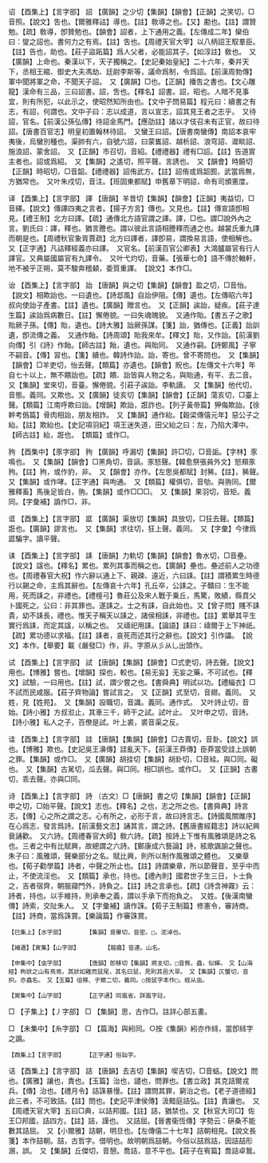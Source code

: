 <!-- { "loadSidebar": true } -->
诏	【酉集上】【言字部】	詔	【廣韻】之少切【集韻】【韻會】【正韻】之笑切，□音照。【說文】吿也。【爾雅釋詁】導也。【註】敎導之也。【又】勴也。【註】謂贊勉。【疏】敎導，卽贊勉也。【韻會】詔者，上下通用之義。【左傳成二年】欒伯曰：燮之詔也。書何力之有焉。【註】吿也。【周禮天官大宰】以八柄詔王馭羣臣。【註】告也，助也。【莊子盜跖篇】爲人父者，必能詔其子。【如淳註】敎也。　又【廣韻】上命也。秦漢以下，天子獨稱之。【史記秦始皇紀】二十六年，秦幷天下，丞相王綰、御史大夫馮劫、廷尉李斯等，議命爲制，令爲詔。【前漢周勃傳】軍中聞將軍之命，不聞天子詔。　又【廣韻】□也。【正韻】播吿之書也。【文心雕龍】漢命有三品，三曰詔書。詔，吿也。【釋名】詔書。詔，昭也。人暗不見事宜，則有所犯，以此示之，使昭然知所由也。【文中子問易篇】程元曰：續書之有志，有詔，何謂也。文中子曰：志以成道，言以宣志，詔其見王者之志乎。　又待詔，官名。【前漢公孫弘傳】待詔金馬門。【應劭註】諸以才伎召未有正官，故曰待詔。【唐書百官志】明皇初置翰林待詔。　又蠻王曰詔。【唐書南蠻傳】南詔本哀牢夷後，烏蠻別種也。渠帥有六，自號六詔，曰蒙巂詔、越析詔、浪穹詔、邆睒詔、施浪詔、蒙舍詔。　又【正韻】市召切，音紹。【禮禮器】禮有□詔。【註】告道賔主者也。詔或爲紹。　又【集韻】之遙切，照平聲。言誘也。　又【韻會】時饒切【正韻】時昭切，□音韶。【禮禮器】詔侑武方。【註】詔侑或爲韶囿，武當爲無，方猶常也。　又叶朱戍切，音注。【班固東都賦】申舊章下明詔，命有司頒憲度。

译	【酉集上】【言字部】	譯	【唐韻】羊昔切【集韻】【韻會】【正韻】夷益切，□音繹。【說文】傳譯四夷之言者。【揚子方言】傳也。又見也。【註】傳宣語卽相見。【禮王制】北方曰譯。【疏】通傳北方語官謂之譯。譯，□也。謂□說外內之言。劉氏曰：譯，釋也。猶言謄也。謂以彼此言語相謄釋而通之也。越裳氏重九譯而朝是也。【周禮秋官象胥賈疏】北方曰譯者，譯卽易，謂換易言語，使相解也。　又【正字通】凡詁釋經義亦曰譯。　又官名。【前漢百官公卿表】大鴻臚屬官有行人譯官。又典屬國屬官有九譯令。　又叶弋灼切，音藥。【張華七命】語不傳於輶軒，地不被乎正朔，莫不駿奔稽顙，委質重譯。　【說文】本作□。

诒	【酉集上】【言字部】	詒	【唐韻】與之切【集韻】【韻會】盈之切，□音怡。【說文】相欺詒也。一曰遺也。【詩邶風】自詒伊阻。【傳】遺也。【左傳昭六年】叔向使詒子產書。【註】遺也。【廣韻】贈言也。　又【正韻】誒詒，疑疾。【莊子達生篇】誒詒爲病數日。【註】懈倦貌。一曰失魂魄貌。　又通作貽。【書五子之歌】貽厥子孫。【傳】貽，遺也。【詩大雅】詒厥孫謀。【箋】詒，猶傳也。【正義】詒訓遺，卽流傳之義。　又通作飴。【詩周頌】貽我來牟。【釋文】貽，又作詒。【前漢劉向傳】引《詩》作飴。【師古註】飴，遺也。與貽同。　又通作嗣。【詩鄭風】子寧不嗣音。【傳】習也。【箋】續也。韓詩作詒。詒，寄也。曾不寄問也。　又【集韻】【韻會】□羊吏切，怡去聲。【類篇】亦遺也。【韻會】貺也。【左傳文十六年】年自七十以上，無不饋詒也。【疏】饋、詒皆與人物之名，與貽通，有平、去二音。　又【集韻】堂來切，音臺。懈倦貌。引莊子誒詒。李軌讀。　又【集韻】他代切，音態。義同。又欺也。又【廣韻】徒亥切【集韻】【韻會】【正韻】蕩亥切，□臺上聲。【類篇】江南呼欺曰詒。【增韻】欺詒，誑詐也。【列子黃帝篇】狎侮欺詒。【徐幹考僞篇】骨肉相詒，朋友相詐。　又【集韻】通作紿。【穀梁傳僖元年】惡公子之紿。【註】欺紿也。【史記項羽紀】項王迷失道，田父紿之曰：左，乃陷大澤中。【師古註】紿，誑也。　【類篇】或作□。

豞	【酉集中】【豕字部】	豞	【廣韻】呼漏切【集韻】許□切，□音詬。【字林】豕鳴也。　又【集韻】【韻會】□黑角切，音謞。豕怒聲。【韓愈祭張員外文】怒頰豕豞。【註】豞，或作豹，非。　又【韻會】亦作。【左思吳都賦】封豨。【註】，豨聲。　又【集韻】或作哮。【正字通】與呴通。　又【類篇】權俱切，音劬。與翑同。【爾雅釋畜】馬後足皆白，翑。【集韻】或作□□□。　又【集韻】果羽切，音矩。義同。【字彙補】譌作□，非。

诓	【酉集上】【言字部】	誆	【廣韻】渠放切【集韻】具放切，□狂去聲。【類篇】誑也。【廣韻】謬言也。　又【集韻】求往切，狂上聲。義同。　又【字彙】今律爲誆騙字。讀平聲。

诔	【酉集上】【言字部】	誄	【唐韻】力軌切【集韻】【韻會】魯水切，□音壘。【說文】諡也。【釋名】累也。累列其事而稱之也。【廣韻】壘也。壘述前人之功德也。【周禮春官大祝】作六辭以通上下、親疎、遠近，六曰誄。【註】謂積累生時德行以錫之命，主爲其辭也。【左傳哀十六年】孔丘卒，公誄之。子贛曰：生不能用，死而誄之，非禮也。【禮檀弓】魯莊公及宋人戰于乗丘，馬驚，敗績，縣賁父卜國死之。公曰：非其罪也。遂誄之。士之有誄，自此始也。又【曾子問】賤不誄貴，幼不誄長，禮也。惟天子稱天以誄之，諸侯相誄，非禮也。【註】累舉其平生實行爲誄，而定其諡，以稱之也。　又禱祀用誄。【論語】誄曰：禱爾于上下神祇。【疏】累功德以求福。【註】誄者，哀死而述其行之辭也。【說文】引作讄。　【說文】本作。【舉要】載《嚴發□》作，非。字原从彡从乚出頭作。

试	【酉集上】【言字部】	試	【唐韻】【集韻】【韻會】□式吏切，詩去聲。【說文】用也。【博雅】嘗也。【增韻】探也，較也。【易无妄】无妄之藥，不可試也。【釋文】試驗，一曰用也。【註】試，謂少嘗之也。【書舜典】明試以功。【禮緇衣】□不試而民咸服。【莊子齊物論】嘗試言之。　又【正韻】式至切，音翅。義同。　又姓，見【姓苑】。　又【集韻】設職切，音識。義同。通作式。　又叶詩止切，音始。【詩小雅】方叔涖止，其車三千，師干之試。試叶止。　又叶申之切，音詩。【詩小雅】私人之子，百僚是試。叶上裘，裘音渠之反。

诖	【酉集上】【言字部】	詿	【唐韻】【集韻】【韻會】□古賣切，音卦。【說文】誤也。【博雅】欺也。【史記吳王濞傳】詿亂天下。【前漢王莽傳】臣莽當受詿上誤朝之罪。【集韻】或作□。　又【廣韻】胡挂切【集韻】胡卦切，□音絓。與□同。礙也。　又【集韻】古駡切，瓜去聲。與□同。相□誤也。或作□。　又【正韻】古畫切，乖去聲。亦與□同。

诗	【酉集上】【言字部】	詩	〔古文〕□【唐韻】書之切【集韻】【韻會】【正韻】申之切，□始平聲。【說文】志也。【釋名】之也，志之所之也。【書舜典】詩言志。【傳】心之所之謂之志。心有所之，必形于言，故曰詩言志。【詩國風關雎序】在心爲志，發言爲詩。【前漢藝文志】誦其言，謂之詩。【舊唐書經籍志】詩以紀興衰誦歡。　又六詩。【周禮春官大師】敎六詩。【疏】按詩上下惟有風雅頌是詩之名也。三者之中有比賦興，故總謂之六詩。【鄭康成六藝論】詩，絃歌諷諭之聲也。朱子曰：風雅頌，聲樂部分之名。賦比興，則所以制作風雅頌之體也。　又樂章也。【荀子勸學篇】詩者，中聲之所止也。【註】詩謂樂章，所以節聲音，至乎中而止，不使流淫也。　又【類篇】承也，持也。【禮內則】國君世子生三日，卜士負之，吉者宿齊，朝服寢門外，詩負之。【註】詩之言承也。【疏】《詩含神霧》云：詩者，持也。以手維持，則承奉之義，謂以手承下而抱負之。　又姓。【後漢南蠻傳】詩索，交阯朱人。　又【字彙補】讀作誅。【荀子王制篇】修憲令，審詩商。【註】詩商，當爲誅賞。【樂論篇】作審誅賞。

	【巳集上】【水字部】		【集韻】覓畢切，音密。□，泥淖也。

	【補遺】【寅集】【山字部】		【龍龕】音連。山名。

	【申集中】【虫字部】		【唐韻】卽移切【集韻】將支切，□音貲。蟲，似蟬。　又【山海經】枸狀之山有鳥焉，其狀如雞而鼠尾，其名曰鼠，見則其邑大旱。　又【集韻】仄蟹切，音抧。亦蟲名。　又【玉篇】徂移、子爾二切，義同。○按鼠字本作□，經从虫。

	【寅集中】【山字部】		【正字通】同嵐省。詳嵐字註。

□	【子集上】【丿字部】	□	【集韻】思，古作□。註詳心部五畫。

□	【未集中】【糸字部】	□	【篇海】與紖同。○按《集韻》紖亦作絼，當卽絼字之譌。

	【酉集上】【言字部】		【正字通】俗訕字。

诘	【酉集上】【言字部】	詰	【唐韻】去吉切【集韻】喫吉切，□音蛣。【說文】問也。【廣雅】讓也，責也。【玉篇】治也，譴也，問罪也。【書立政】其克詰爾戎兵。【傳】治也。【禮月令】詰誅暴慢。【註】謂問其罪，窮治之也。【老子道德經】此三者，不可致詰。【註】問也。【史記平津侯傳】汲黯庭詰弘。【註】責讓也。　又【周禮天官大宰】五曰□典，以詰邦國。【註】詰，猶禁也。又【秋官大司□】佐王□邦國，詰四方。【註】詰，謹也。　又詰屈。【晉書衞恆傳】字勢云：硏桑不能數其詰屈。　又【小爾雅】詰朝，明旦也。【左傳僖二十七年】詰朝相見。【說文長箋】本作喆朝。喆，古哲字。借明也。故明朝爲喆朝。今俗以喆爲詰，因詰喆形溷，誤。　又【集韻】丘傑切，音憩。喬詰，意不平也。【莊子在宥篇】喬詰卓鷙。

